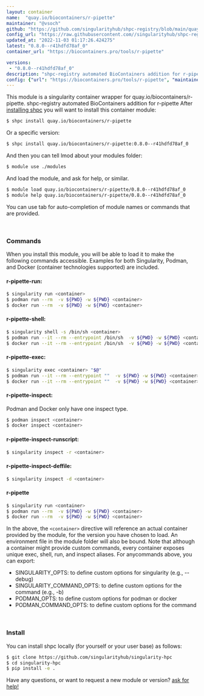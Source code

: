 ```yaml
---
layout: container
name:  "quay.io/biocontainers/r-pipette"
maintainer: "@vsoch"
github: "https://github.com/singularityhub/shpc-registry/blob/main/quay.io/biocontainers/r-pipette/container.yaml"
config_url: "https://raw.githubusercontent.com//singularityhub/shpc-registry/main/quay.io/biocontainers/r-pipette/container.yaml"
updated_at: "2022-11-03 01:17:26.424275"
latest: "0.8.0--r41hdfd78af_0"
container_url: "https://biocontainers.pro/tools/r-pipette"

versions:
 - "0.8.0--r41hdfd78af_0"
description: "shpc-registry automated BioContainers addition for r-pipette"
config: {"url": "https://biocontainers.pro/tools/r-pipette", "maintainer": "@vsoch", "description": "shpc-registry automated BioContainers addition for r-pipette", "latest": {"0.8.0--r41hdfd78af_0": "sha256:5ac1750a3fdd6f03d7b8b54ab314e91e1c5b5a9c5324a21cecc549e83969f0f2"}, "tags": {"0.8.0--r41hdfd78af_0": "sha256:5ac1750a3fdd6f03d7b8b54ab314e91e1c5b5a9c5324a21cecc549e83969f0f2"}, "docker": "quay.io/biocontainers/r-pipette"}
---
```


This module is a singularity container wrapper for quay.io/biocontainers/r-pipette.
shpc-registry automated BioContainers addition for r-pipette
After [installing shpc](#install) you will want to install this container module:


```bash
$ shpc install quay.io/biocontainers/r-pipette
```

Or a specific version:

```bash
$ shpc install quay.io/biocontainers/r-pipette:0.8.0--r41hdfd78af_0
```

And then you can tell lmod about your modules folder:

```bash
$ module use ./modules
```

And load the module, and ask for help, or similar.

```bash
$ module load quay.io/biocontainers/r-pipette/0.8.0--r41hdfd78af_0
$ module help quay.io/biocontainers/r-pipette/0.8.0--r41hdfd78af_0
```

You can use tab for auto-completion of module names or commands that are provided.

<br>

### Commands

When you install this module, you will be able to load it to make the following commands accessible.
Examples for both Singularity, Podman, and Docker (container technologies supported) are included.

#### r-pipette-run:

```bash
$ singularity run <container>
$ podman run --rm  -v ${PWD} -w ${PWD} <container>
$ docker run --rm  -v ${PWD} -w ${PWD} <container>
```

#### r-pipette-shell:

```bash
$ singularity shell -s /bin/sh <container>
$ podman run --it --rm --entrypoint /bin/sh  -v ${PWD} -w ${PWD} <container>
$ docker run --it --rm --entrypoint /bin/sh  -v ${PWD} -w ${PWD} <container>
```

#### r-pipette-exec:

```bash
$ singularity exec <container> "$@"
$ podman run --it --rm --entrypoint ""  -v ${PWD} -w ${PWD} <container> "$@"
$ docker run --it --rm --entrypoint ""  -v ${PWD} -w ${PWD} <container> "$@"
```

#### r-pipette-inspect:

Podman and Docker only have one inspect type.

```bash
$ podman inspect <container>
$ docker inspect <container>
```

#### r-pipette-inspect-runscript:

```bash
$ singularity inspect -r <container>
```

#### r-pipette-inspect-deffile:

```bash
$ singularity inspect -d <container>
```



#### r-pipette

```bash
$ singularity run <container>
$ podman run --rm  -v ${PWD} -w ${PWD} <container>
$ docker run --rm  -v ${PWD} -w ${PWD} <container>
```


In the above, the `<container>` directive will reference an actual container provided
by the module, for the version you have chosen to load. An environment file in the
module folder will also be bound. Note that although a container
might provide custom commands, every container exposes unique exec, shell, run, and
inspect aliases. For anycommands above, you can export:

 - SINGULARITY_OPTS: to define custom options for singularity (e.g., --debug)
 - SINGULARITY_COMMAND_OPTS: to define custom options for the command (e.g., -b)
 - PODMAN_OPTS: to define custom options for podman or docker
 - PODMAN_COMMAND_OPTS: to define custom options for the command

<br>

### Install

You can install shpc locally (for yourself or your user base) as follows:

```bash
$ git clone https://github.com/singularityhub/singularity-hpc
$ cd singularity-hpc
$ pip install -e .
```

Have any questions, or want to request a new module or version? [ask for help!](https://github.com/singularityhub/singularity-hpc/issues)